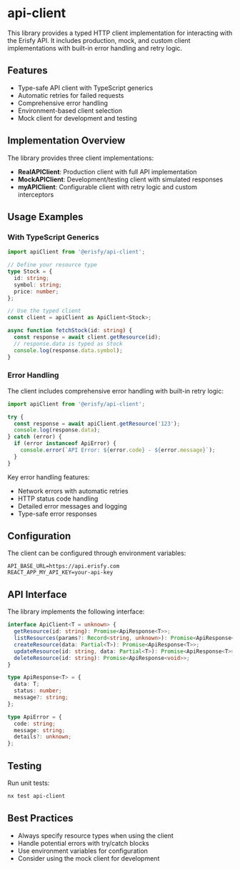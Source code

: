 # api-client

This library provides a typed HTTP client implementation for interacting with the Erisfy API. It includes production, mock, and custom client implementations with built-in error handling and retry logic.

## Features

- Type-safe API client with TypeScript generics
- Automatic retries for failed requests
- Comprehensive error handling
- Environment-based client selection
- Mock client for development and testing

## Implementation Overview

The library provides three client implementations:

- **RealAPIClient**: Production client with full API implementation
- **MockAPIClient**: Development/testing client with simulated responses
- **myAPIClient**: Configurable client with retry logic and custom interceptors

## Usage Examples

### With TypeScript Generics

```ts
import apiClient from '@erisfy/api-client';

// Define your resource type
type Stock = {
  id: string;
  symbol: string;
  price: number;
};

// Use the typed client
const client = apiClient as ApiClient<Stock>;

async function fetchStock(id: string) {
  const response = await client.getResource(id);
  // response.data is typed as Stock
  console.log(response.data.symbol);
}
```

### Error Handling

The client includes comprehensive error handling with built-in retry logic:

```ts
import apiClient from '@erisfy/api-client';

try {
  const response = await apiClient.getResource('123');
  console.log(response.data);
} catch (error) {
  if (error instanceof ApiError) {
    console.error(`API Error: ${error.code} - ${error.message}`);
  }
}
```

Key error handling features:

- Network errors with automatic retries
- HTTP status code handling
- Detailed error messages and logging
- Type-safe error responses

## Configuration

The client can be configured through environment variables:

```env
API_BASE_URL=https://api.erisfy.com
REACT_APP_MY_API_KEY=your-api-key
```

## API Interface

The library implements the following interface:

```typescript
interface ApiClient<T = unknown> {
  getResource(id: string): Promise<ApiResponse<T>>;
  listResources(params?: Record<string, unknown>): Promise<ApiResponse<T[]>>;
  createResource(data: Partial<T>): Promise<ApiResponse<T>>;
  updateResource(id: string, data: Partial<T>): Promise<ApiResponse<T>>;
  deleteResource(id: string): Promise<ApiResponse<void>>;
}

type ApiResponse<T> = {
  data: T;
  status: number;
  message?: string;
};

type ApiError = {
  code: string;
  message: string;
  details?: unknown;
};
```

## Testing

Run unit tests:

```bash
nx test api-client
```

## Best Practices

- Always specify resource types when using the client
- Handle potential errors with try/catch blocks
- Use environment variables for configuration
- Consider using the mock client for development
